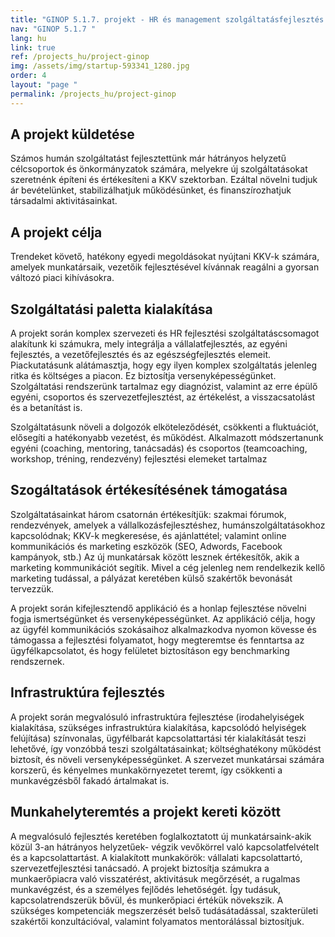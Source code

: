 ```yaml
---
title: "GINOP 5.1.7. projekt - HR és management szolgáltatásfejlesztés "
nav: "GINOP 5.1.7 "
lang: hu
link: true
ref: /projects_hu/project-ginop
img: /assets/img/startup-593341_1280.jpg
order: 4
layout: "page "
permalink: /projects_hu/project-ginop
---
```

## A projekt küldetése 

Számos humán szolgáltatást fejlesztettünk már hátrányos helyzetű célcsoportok és önkormányzatok számára, melyekre új szolgáltatásokat szeretnénk építeni és értékesíteni a KKV szektorban. Ezáltal növelni tudjuk ár bevételünket, stabilizálhatjuk működésünket, és finanszírozhatjuk társadalmi aktivitásainkat. 

## A projekt célja 

Trendeket követő, hatékony egyedi megoldásokat nyújtani  KKV-k számára, amelyek munkatársaik, vezetőik fejlesztésével kívánnak reagálni a gyorsan változó piaci kihívásokra. 

## Szolgáltatási paletta kialakítása

A projekt során komplex szervezeti és HR fejlesztési szolgáltatáscsomagot alakítunk ki számukra, mely integrálja a vállalatfejlesztés, az egyéni fejlesztés, a vezetőfejlesztés és az egészségfejlesztés elemeit. Piackutatásunk alátámasztja, hogy egy ilyen komplex szolgáltatás jelenleg ritka és költséges a piacon. Ez biztosítja versenyképességünket. Szolgáltatási rendszerünk tartalmaz egy diagnózist, valamint az erre épülő egyéni, csoportos és szervezetfejlesztést, az értékelést, a visszacsatolást és a betanítást is. 

Szolgáltatásunk növeli a dolgozók elköteleződését, csökkenti a fluktuációt, elősegíti a hatékonyabb vezetést, és működést. Alkalmazott módszertanunk egyéni (coaching, mentoring, tanácsadás) és csoportos (teamcoaching, workshop, tréning, rendezvény) fejlesztési elemeket tartalmaz

## Szogáltatások értékesítésének támogatása 

Szolgáltatásainkat három csatornán értékesítjük: szakmai fórumok, rendezvények, amelyek a vállalkozásfejlesztéshez, humánszolgáltatásokhoz kapcsolódnak; KKV-k megkeresése, és ajánlattétel; valamint online kommunikációs és marketing eszközök (SEO, Adwords, Facebook kampányok, stb.) Az új munkatársak között lesznek értékesítők, akik a marketing kommunikációt segítik. Mivel a cég jelenleg nem rendelkezik kellő marketing tudással, a pályázat keretében külső szakértők bevonását tervezzük.

 A projekt során kifejlesztendő applikáció és a honlap fejlesztése növelni fogja ismertségünket és versenyképességünket. Az applikáció célja, hogy az ügyfél kommunikációs szokásaihoz alkalmazkodva nyomon kövesse és támogassa a fejlesztési folyamatot, hogy megteremtse és fenntartsa az ügyfélkapcsolatot, és hogy felületet biztosításon egy benchmarking rendszernek.

## Infrastruktúra fejlesztés 

A projekt során megvalósuló infrastruktúra fejlesztése (irodahelyiségek kialakítása, szükséges infrastruktúra kialakítása, kapcsolódó helyiségek felújítása) színvonalas, ügyfélbarát kapcsolattartási tér kialakítását teszi lehetővé, így vonzóbbá teszi szolgáltatásainkat; költséghatékony működést biztosít, és növeli versenyképességünket. A szervezet munkatársai számára korszerű, és kényelmes munkakörnyezetet teremt, így csökkenti a munkavégzésből fakadó ártalmakat is. 

## **Munkahelyteremtés a projekt kereti között** 

 A megvalósuló fejlesztés keretében foglalkoztatott új munkatársaink-akik közül 3-an hátrányos helyzetűek- végzik vevőkörrel való kapcsolatfelvételt és a kapcsolattartást. A kialakított munkakörök: vállalati kapcsolattartó, szervezetfejlesztési tanácsadó. A projekt biztosítja számukra a munkaerőpiacra való visszatérést, aktivitásuk megőrzését, a rugalmas munkavégzést, és a személyes fejlődés lehetőségét. Így  tudásuk, kapcsolatrendszerük bővül, és munkerőpiaci értékük növekszik. A szükséges kompetenciák megszerzését belső tudásátadással, szakterületi szakértői konzultációval, valamint folyamatos mentorálással biztosítjuk.